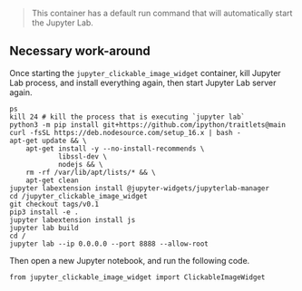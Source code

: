 > This container has a default run command that will automatically start the Jupyter Lab.

## Necessary work-around

Once starting the `jupyter_clickable_image_widget` container, kill Jupyter Lab process, and install everything again, then start Jupyter Lab server again.

```
ps
kill 24 # kill the process that is executing `jupyter lab`
python3 -m pip install git+https://github.com/ipython/traitlets@main
curl -fsSL https://deb.nodesource.com/setup_16.x | bash - 
apt-get update && \
    apt-get install -y --no-install-recommends \
            libssl-dev \
            nodejs && \
    rm -rf /var/lib/apt/lists/* && \
    apt-get clean
jupyter labextension install @jupyter-widgets/jupyterlab-manager
cd /jupyter_clickable_image_widget
git checkout tags/v0.1
pip3 install -e .
jupyter labextension install js
jupyter lab build
cd /
jupyter lab --ip 0.0.0.0 --port 8888 --allow-root
```

Then open a new Jupyter notebook, and run the following code.

```
from jupyter_clickable_image_widget import ClickableImageWidget
```